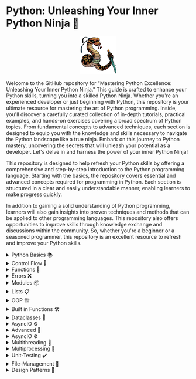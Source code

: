 # Python: Unleashing Your Inner Python Ninja 🐍

<div align="center">
    <img src="image/cover.png" style="width: 20%; height: auto;">
</div>

Welcome to the GitHub repository for "Mastering Python Excellence: Unleashing Your Inner Python Ninja." This guide is crafted to enhance your Python skills, turning you into a skilled Python Ninja. Whether you're an experienced developer or just beginning with Python, this repository is your ultimate resource for mastering the art of Python programming. Inside, you'll discover a carefully curated collection of in-depth tutorials, practical examples, and hands-on exercises covering a broad spectrum of Python topics. From fundamental concepts to advanced techniques, each section is designed to equip you with the knowledge and skills necessary to navigate the Python landscape like a true ninja. Embark on this journey to Python mastery, uncovering the secrets that will unleash your potential as a developer. Let's delve in and harness the power of your inner Python Ninja!

This repository is designed to help refresh your Python skills by offering a comprehensive and step-by-step introduction to the Python programming language. Starting with the basics, the repository covers essential and advanced concepts required for programming in Python. Each section is structured in a clear and easily understandable manner, enabling learners to make progress quickly.

In addition to gaining a solid understanding of Python programming, learners will also gain insights into proven techniques and methods that can be applied to other programming languages. This repository also offers opportunities to improve skills through knowledge exchange and discussions within the community. So, whether you're a beginner or a seasoned programmer, this repository is an excellent resource to refresh and improve your Python skills.

<details>
<summary>Python Basics 📚</summary>

- [Syntax](01_Python_Basics/01_Syntax/README.md) [👨‍💻](01_Python_Basics\01_Syntax\code)
- [Comments](01_Python_Basics/02_Comments/README.md) [👨‍💻](.\01_Python_Basics\02_Comments\code)
- [Variables](01_Python_Basics/03_Variables/README.md) [👨‍💻](#)
- [Constants](01_Python_Basics/04_Constants/README.md) [👨‍💻](#)
- [Data_Types](01_Python_Basics/05_Data_Types/README.md) [👨‍💻](#)
- [Type_Hints](01_Python_Basics/06_Type_Hints/README.md) [👨‍💻](#)
- [Shortcut_Format](01_Python_Basics/07_Shortcut_Format/README.md) [👨‍💻](#)
- [Integers](01_Python_Basics/08_Integers/README.md) [👨‍💻](#)
- [Floats](01_Python_Basics/09_Floats/README.md) [👨‍💻](#)
- [Operators](01_Python_Basics/10_Operators/README.md) [👨‍💻](#)
- [Strings](01_Python_Basics/11_Strings/README.md) [👨‍💻](#)
- [Type_Conversion](01_Python_Basics/12_Type_Conversion/README.md) [👨‍💻](#)
- [Simple_Adder_Project](01_Python_Basics/13_Simple_Adder_Project/README.md) [👨‍💻](#)
- [Booleans](01_Python_Basics/14_Booleans/README.md) [👨‍💻](#)
- [Lists](01_Python_Basics/15_Lists/README.md) [👨‍💻](#)
- [Tuples](01_Python_Basics/16_Tuples/README.md) [👨‍💻](#)
- [Sets](01_Python_Basics/17_Sets/README.md) [👨‍💻](#)
- [Frozensets](01_Python_Basics/18_Frozensets/README.md) [👨‍💻](#)
- [Dictionaries](01_Python_Basics/19_Dictionaries/README.md) [👨‍💻](#)
- [None](01_Python_Basics/20_None/README.md) [👨‍💻](#)
- [Mad_Libs_Project](01_Python_Basics/21_Mad_Libs_Project/README.md) [👨‍💻](#)
- [Truthy_and_Falsy](01_Python_Basics/22_Truthy_and_Falsy/README.md) [👨‍💻](#)
- [Comparing_Floats](01_Python_Basics/23_Comparing_Floats/README.md) [👨‍💻](#)
- [Scopes](01_Python_Basics/24_Scopes/README.md) [👨‍💻](#)
- [Global](01_Python_Basics/25_Global/README.md) [👨‍💻](#)
- [Nonlocal](01_Python_Basics/26_Nonlocal/README.md) [👨‍💻](#)
- [Doc_Strings](01_Python_Basics/27_Doc_Strings/README.md) [👨‍💻](#)
- [F-Strings](01_Python_Basics/28_F-Strings/README.md) [👨‍💻](#)
- [Assertions](01_Python_Basics/29_Assertions/README.md) [👨‍💻](#)
- [Unpacking](01_Python_Basics/30_Unpacking/README.md) [👨‍💻](#)
- [__ VS __ == Is](01_Python_Basics/31_VS_Is/README.md) [👨‍💻](#)

</details>

<details>
<summary>Control Flow 🔄</summary>

- [If_Elif_Else](02_Control_Flow/01_If_Elif_Else/README.md) [👨‍💻](#)
- [If_Else_Shorthand](02_Control_Flow/02_If_Else_Shorthand/README.md) [👨‍💻](#)
- [For_Loop](02_Control_Flow/03_For_Loop/README.md) [👨‍💻](#)
- [While_Loop](02_Control_Flow/04_While_Loop/README.md) [👨‍💻](#)
- [Break_and_Continue](02_Control_Flow/05_Break_and_Continue/README.md) [👨‍💻](#)
- [Loop-Else](02_Control_Flow/06_Loop-Else/README.md) [👨‍💻](#)
- [Rock_Paper_Scissors](02_Control_Flow/07_Rock_Paper_Scissors/README.md) [👨‍💻](#)

</details>

<details>
<summary>Functions 🎯</summary>

- [Creating_a_Function](03_Functions/01_Creating_a_Function/README.md) [👨‍💻](#)
- [Pass](03_Functions/02_Pass/README.md) [👨‍💻](#)
- [Parameters_and_Arguments](03_Functions/03_Parameters_and_Arguments/README.md) [👨‍💻](#)
- [Return_Functions](03_Functions/04_Return_Functions/README.md) [👨‍💻](#)
- [Recursion](03_Functions/05_Recursion/README.md) [👨‍💻](#)
- [Args_and_Kwargs](03_Functions/06_Args_and_Kwargs/README.md) [👨‍💻](#)
- [Star_and_Slash](03_Functions/07_Star_and_Slash/README.md) [👨‍💻](#)
- [Chat_Bot](03_Functions/08_Chat_Bot/README.md) [👨‍💻](#)

</details>

<details>
<summary>Errors ❌</summary>

- [User Input](04_Errors/01_User_Input/README.md) [👨‍💻](#)
- [Shortcut](04_Errors/02_Shortcut/README.md) [👨‍💻](#)
- [Try &amp; Except](04_Errors/03_Try_Except/README.md) [👨‍💻](#)
- [Else Finally](04_Errors/04_Else_Finally/README.md) [👨‍💻](#)
- [Raise](04_Errors/05_Raise/README.md) [👨‍💻](#)
- [Unknown Errors](04_Errors/06_Unknown_Errors/README.md) [👨‍💻](#)
- [Letters Only](04_Errors/07_Letters_Only/README.md) [👨‍💻](#)

</details>

<details>
<summary>Modules 📦</summary>

- [Modules](05_Modules/01_Modules/README.md) [👨‍💻](#)
- [Importing](05_Modules/02_Importing/README.md) [👨‍💻](#)
- [if_name_main](05_Modules/03_if_name_main/README.md) [👨‍💻](#)
- [Packages](05_Modules/04_Packages/README.md) [👨‍💻](#)
- [Libraries](05_Modules/05_Libraries/README.md) [👨‍💻](#)
- [Website_Status](05_Modules/06_Website_Status/README.md) [👨‍💻](#)

</details>

<details>
<summary>Lists 📋</summary>

- [List_Comprehensions](06_Lists/01_List_Comprehensions/README.md) [👨‍💻](#)
- [Slicing](06_Lists/02_Slicing/README.md) [👨‍💻](#)
- [Dont_Loop_Modify](06_Lists/03_Dont_Loop_Modify/README.md) [👨‍💻](#)
- [Grocery_List](06_Lists/04_Grocery_List/README.md) [👨‍💻](#)

</details>

<details>
<summary>OOP 🏗️</summary>

- [OOP](07_OOP/01_OOP/README.md) [👨‍💻](#)
- [Classes_and_Objects](07_OOP/02_Classes_and_Objects/README.md) [👨‍💻](#)
- [init](07_OOP/03_init/README.md) [👨‍💻](#)
- [self](07_OOP/04_self/README.md) [👨‍💻](#)
- [Attributes_Class_and_Instance](07_OOP/05_Attributes_Class_and_Instance/README.md) [👨‍💻](#)
- [Dunder_Methods](07_OOP/06_Dunder_Methods/README.md) [👨‍💻](#)
- [str()_repr()](07_OOP/07_str()_repr()/README.md) [👨‍💻](#)
- [eq()](07_OOP/08_eq()/README.md) [👨‍💻](#)
- [Methods_Functions](07_OOP/09_Methods_Functions/README.md) [👨‍💻](#)
- [Chat_Bot](07_OOP/10_Chat_Bot/README.md) [👨‍💻](#)
- [Inheritance](07_OOP/11_Inheritance/README.md) [👨‍💻](#)
- [super()](07_OOP/12_super()/README.md) [👨‍💻](#)
- [@staticmethod](07_OOP/13_@staticmethod/README.md) [👨‍💻](#)
- [@classmethod](07_OOP/14_@classmethod/README.md) [👨‍💻](#)
- [@abstractmethod](07_OOP/15_@abstractmethod/README.md) [👨‍💻](#)
- [Name_Mangling](07_OOP/16_Name_Mangling/README.md) [👨‍💻](#)

</details>

<details>
<summary>Built in Functions 🛠️</summary>

- [print()](08_Built_in_Functions/01_print()/README.md) [👨‍💻](#)
- [enumerate()](08_Built_in_Functions/02_enumerate()/README.md) [👨‍💻](#)
- [round()](08_Built_in_Functions/03_round()/README.md) [👨‍💻](#)
- [range()](08_Built_in_Functions/04_range()/README.md) [👨‍💻](#)
- [slice()](08_Built_in_Functions/05_slice()/README.md) [👨‍💻](#)
- [globals()](08_Built_in_Functions/06_globals()/README.md) [👨‍💻](#)
- [locals()](08_Built_in_Functions/07_locals()/README.md) [👨‍💻](#)
- [all()](08_Built_in_Functions/08_all()/README.md) [👨‍💻](#)
- [any()](08_Built_in_Functions/09_any()/README.md) [👨‍💻](#)
- [isinstance()](08_Built_in_Functions/10_isinstance()/README.md) [👨‍💻](#)
- [Improved_Chat_Bot](08_Built_in_Functions/11_Improved_Chat_Bot/README.md) [👨‍💻](#)
- [callable()](08_Built_in_Functions/12_callable()/README.md) [👨‍💻](#)
- [filter()](08_Built_in_Functions/13_filter()/README.md) [👨‍💻](#)
- [map()](08_Built_in_Functions/14_map()/README.md) [👨‍💻](#)
- [sorted()](08_Built_in_Functions/15_sorted()/README.md) [👨‍💻](#)
- [eval()](08_Built_in_Functions/16_eval()/README.md) [👨‍💻](#)
- [exec()](08_Built_in_Functions/17_exec()/README.md) [👨‍💻](#)
- [zip()](08_Built_in_Functions/18_zip()/README.md) [👨‍💻](#)

</details>

<details>
<summary>Dataclasses 📇</summary>

- [@dataclass](09_Dataclasses/01_@dataclass/README.md) [👨‍💻](#)
- [Fields](09_Dataclasses/02_Fields/README.md) [👨‍💻](#)
- [post_init](09_Dataclasses/03_post_init/README.md) [👨‍💻](#)
- [InitVar](09_Dataclasses/04_InitVar/README.md) [👨‍💻](#)
- [@property](09_Dataclasses/05_@property/README.md) [👨‍💻](#)
- [Notes](09_Dataclasses/06_Notes/README.md) [👨‍💻](#)

</details>

<details>
<summary>AsyncIO ⚙️</summary>

- [Intro](10_AsyncIO/01_Intro/README.md) [👨‍💻](#)
- [Getting_Started](10_AsyncIO/02_Getting_Started/README.md) [👨‍💻](#)
- [Tasks](10_AsyncIO/03_Tasks/README.md) [👨‍💻](#)
- [Gather](10_AsyncIO/04_Gather/README.md) [👨‍💻](#)
- [Website_Status](10_AsyncIO/05_Website_Status/README.md) [👨‍💻](#)

</details>

<details>
<summary>Advanced 🚀</summary>

- [Mypy](11_Advanced/01_Mypy/README.md) [👨‍💻](#)
- [Walrus_Operator](11_Advanced/02_Walrus_Operator/README.md) [👨‍💻](#)
- [Lambda_Functions](11_Advanced/03_Lambda_Functions/README.md) [👨‍💻](#)
- [Generators](11_Advanced/04_Generators/README.md) [👨‍💻](#)

</details>

<details>
<summary>AsyncIO ⚙️</summary>

- Tasks
- Gather

</details>

<details>
<summary>Multithreading 🔄</summary>

- Threads
- Locks
- Daemon-Threads
- Semaphores
- With Lock Semaphore
- Race Conditions

</details>

<details>
<summary>Multiprocessing 🔄</summary>

- Processes
- Pools Map

</details>

<details>
<summary>Unit-Testing ✔️</summary>

- Fixtures
- Conftest
- Marks
- Parametrize
- Testing Errors

</details>

<details>
<summary>File-Management 📁</summary>
 
- 1
- 2
</details>

<details>
<summary>Design Patterns 🎨</summary>
 
- 1
- 2
</details>
